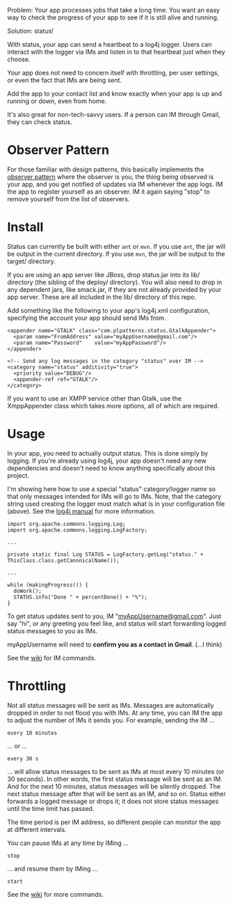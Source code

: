 Problem: Your app processes jobs that take a long time.  You want an
easy way to check the progress of your app to see if it is still alive
and running.

Solution: status!

With status, your app can send a heartbeat to a log4j logger.  Users
can interact with the logger via IMs and listen in to that heartbeat
just when they choose.

Your app does not need to concern itself with throttling, per user
settings, or even the fact that IMs are being sent.

Add the app to your contact list and know exactly when your app is up
and running or down, even from home.

It's also great for non-tech-savvy users.  If a person can IM through
Gmail, they can check status.

# Observer Pattern

For those familiar with design patterns, this basically implements the
[observer pattern](http://en.wikipedia.org/wiki/Observer_pattern)
where the observer is you, the thing being observed is your app, and
you get notified of updates via IM whenever the app logs.  IM the app
to register yourself as an observer.  IM it again saying "stop" to
remove yourself from the list of observers.

# Install

Status can currently be built with either `ant` or `mvn`.  If you use
`ant`, the jar will be output in the current directory.  If you use
`mvn`, the jar will be output to the target/ directory.

If you are using an app server like JBoss, drop status.jar into its
lib/ directory (the sibling of the deploy/ directory).  You will also
need to drop in any dependent jars, like smack.jar, if they are not
already provided by your app server.  These are all included in the
lib/ directory of this repo.

Add something like the following to your app's log4j.xml
configuration, specifying the account your app should send IMs from.

    <appender name="GTALK" class="com.plpatterns.status.GtalkAppender">
      <param name="FromAddress" value="myAppUsername@gmail.com"/>
      <param name="Password"    value="myAppPassword"/>
    </appender>
    
    <!-- Send any log messages in the category "status" over IM -->
    <category name="status" additivity="true">
      <priority value="DEBUG"/>
      <appender-ref ref="GTALK"/>
    </category>

If you want to use an XMPP service other than Gtalk, use the
XmppAppender class which takes more options, all of which are
required.

# Usage

In your app, you need to actually output status.  This is done simply
by logging.  If you're already using log4j, your app doesn't need any
new dependencies and doesn't need to know anything specifically about
this project.

I'm showing here how to use a special "status" category/logger name so
that only messages intended for IMs will go to IMs.  Note, that the
category string used creating the logger must match what is in your
configuration file (above).  See the [log4j
manual](http://logging.apache.org/log4j/1.2/manual.html) for more
information.

    import org.apache.commons.logging.Log;
    import org.apache.commons.logging.LogFactory;
    
    ...
    
    private static final Log STATUS = LogFactory.getLog("status." + ThisClass.class.getCanonicalName());
    
    ...
    
    while (makingProgress()) {
      doWork();
      STATUS.info("Done " + percentDone() + "%");
    }

To get status updates sent to you, IM "myAppUsername@gmail.com".  Just
say "hi", or any greeting you feel like, and status will start
forwarding logged status messages to you as IMs.

myAppUsername will need to **confirm you as a contact in Gmail**.  ( ...I think)

See the [wiki](http://wiki.github.com/jtran/status) for IM commands.

# Throttling

Not all status messages will be sent as IMs.  Messages are
automatically dropped in order to not flood you with IMs.  At any
time, you can IM the app to adjust the number of IMs it sends you.
For example, sending the IM ...

    every 10 minutes

... or ...

    every 30 s

... will allow status messages to be sent as IMs at most every 10
minutes (or 30 seconds).  In other words, the first status message
will be sent as an IM.  And for the next 10 minutes, status messages
will be silently dropped.  The next status message after that will be
sent as an IM, and so on.  Status either forwards a logged message or
drops it; it does not store status messages until the time limit has
passed.

The time period is per IM address, so different people can monitor the
app at different intervals.

You can pause IMs at any time by IMing ...

    stop

... and resume them by IMing ...

    start

See the [wiki](http://wiki.github.com/jtran/status) for more commands.

